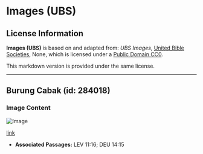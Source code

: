 # Images (UBS)

## License Information

**Images (UBS)** is based on and adapted from: _UBS Images_, [United Bible Societies](https://unitedbiblesocieties.org/), None, which is licensed under a [Public Domain CC0](https://creativecommons.org/public-domain/cc0/).

This markdown version is provided under the same license.



--------------------------------

## Burung Cabak (id: 284018)

### Image Content

![Image](https://cdn.aquifer.bible/aquifer-content/resources/Media/WEB-0679_nightjars.jpg)

[link](https://cdn.aquifer.bible/aquifer-content/resources/Media/WEB-0679_nightjars.jpg)

* **Associated Passages:** LEV 11:16; DEU 14:15

